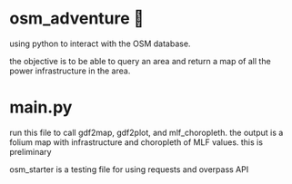 # osm_adventure :wave:

using python to interact with the OSM database.

the objective is to be able to query an area and return a map of all the power infrastructure in the area.

# main.py
run this file to call gdf2map, gdf2plot, and mlf_choropleth. the output is a folium map with infrastructure and 
choropleth of MLF values. this is preliminary

osm_starter is a testing file for using requests and overpass API
